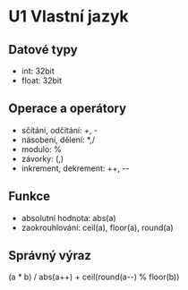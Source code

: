# U1 Vlastní jazyk

## Datové typy
* int: 32bit
* float: 32bit

## Operace a operátory
* sčítání, odčítání: +, -
* násobení, dělení: *,/
* modulo: %
* závorky: (,)
* inkrement, dekrement: ++, --

## Funkce
* absolutní hodnota: abs(a)
* zaokrouhlování: ceil(a), floor(a), round(a)

## Správný výraz
(a * b) / abs(a++) + ceil(round(a--) % floor(b))
